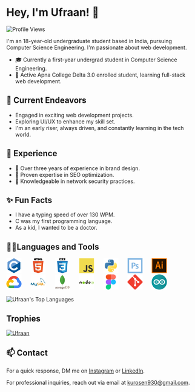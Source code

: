 # Hey, I'm Ufraan! 👋

<p align="left">
  <img src="https://komarev.com/ghpvc/?username=Ufraan&color=dark-gray&style=flat-square" alt="Profile Views">
</p>

I'm an 18-year-old undergraduate student based in India, pursuing Computer Science Engineering. I'm passionate about web development.




- 🎓 Currently a first-year undergrad student in Computer Science Engineering.
- 🚀 Active Apna College Delta 3.0 enrolled student, learning full-stack web development.

## 🔭 Current Endeavors

- Engaged in exciting web development projects.
- Exploring UI/UX to enhance my skill set.
- I'm an early riser, always driven, and constantly learning in the tech world.

## 🌟 Experience

- 💼 Over three years of experience in brand design.
- 🚀 Proven expertise in SEO optimization.
- 🔐 Knowledgeable in network security practices.

## ✨ Fun Facts

- I have a typing speed of over 130 WPM.
- C was my first programming language.
- As a kid, I wanted to be a doctor.

## 🧑‍💻Languages and Tools

<p align="left">
  <img src="https://raw.githubusercontent.com/teamedwardforever/Readme-Generator/71f25dd8b98329b168142a6b782a107b75eab178/svg/Skills/Languages/c-original.svg" alt="C" width="40" height="40" style="margin-right: 20px;">
  <img src="https://raw.githubusercontent.com/teamedwardforever/Readme-Generator/71f25dd8b98329b168142a6b782a107b75eab178/svg/Skills/Frontend/html5-original-wordmark.svg" alt="HTML" width="40" height="40" style="margin-right: 20px;">
  <img src="https://raw.githubusercontent.com/teamedwardforever/Readme-Generator/71f25dd8b98329b168142a6b782a107b75eab178/svg/Skills/Frontend/css3-original-wordmark.svg" alt="CSS" width="40" height="40" style="margin-right: 20px;">
  <img src="https://raw.githubusercontent.com/teamedwardforever/Readme-Generator/71f25dd8b98329b168142a6b782a107b75eab178/svg/Skills/Languages/javascript-original.svg" alt="JavaScript" width="40" height="40" style="margin-right: 20px;">
  <img src="https://raw.githubusercontent.com/teamedwardforever/Readme-Generator/71f25dd8b98329b168142a6b782a107b75eab178/svg/Skills/Languages/python-original.svg" alt="Python" width="40" height="40" style="margin-right: 20px;">
  <img src="https://raw.githubusercontent.com/teamedwardforever/Readme-Generator/71f25dd8b98329b168142a6b782a107b75eab178/svg/Skills/Software/photoshop-line.svg" alt="Photoshop" width="40" height="40" style="margin-right: 20px;">
  <img src="https://raw.githubusercontent.com/teamedwardforever/Readme-Generator/71f25dd8b98329b168142a6b782a107b75eab178/svg/Skills/Software/adobe_illustrator-icon%20(1).svg" alt="Adobe Illustrator" width="40" height="40" style="margin-right: 20px;">
  <img src="https://raw.githubusercontent.com/teamedwardforever/Readme-Generator/71f25dd8b98329b168142a6b782a107b75eab178/svg/Skills/Devops/google_cloud-icon.svg" alt="Google Cloud" width="40" height="40" style="margin-right: 20px;">
  <img src="https://raw.githubusercontent.com/teamedwardforever/Readme-Generator/71f25dd8b98329b168142a6b782a107b75eab178/svg/Skills/Database/mysql-original-wordmark.svg" alt="MySQL" width="40" height="40" style="margin-right: 20px;">
  <img src="https://raw.githubusercontent.com/teamedwardforever/Readme-Generator/71f25dd8b98329b168142a6b782a107b75eab178/svg/Skills/Database/mongodb-original-wordmark.svg" alt="MongoDB" width="40" height="40" style="margin-right: 20px;">
  <img src="https://raw.githubusercontent.com/teamedwardforever/Readme-Generator/71f25dd8b98329b168142a6b782a107b75eab178/svg/Skills/Backend/nodejs-original-wordmark.svg" alt="NodeJs" width="40" height="40" style="margin-right: 20px;">
  <img src="https://raw.githubusercontent.com/teamedwardforever/Readme-Generator/71f25dd8b98329b168142a6b782a107b75eab178/svg/Skills/Software/figma-icon.svg" alt="Figma" width="40" height="40" style="margin-right: 20px;">
  <img src="https://raw.githubusercontent.com/teamedwardforever/Readme-Generator/71f25dd8b98329b168142a6b782a107b75eab178/svg/Skills/Other/git-scm-icon.svg" alt="Git" width="40" height="40" style="margin-right: 20px;">
  <img src="https://raw.githubusercontent.com/teamedwardforever/Readme-Generator/71f25dd8b98329b168142a6b782a107b75eab178/svg/Skills/Other/arduino-1.svg" alt="Arduino" width="40" height="40" style="margin-right: 20px;">
</p>


<p align="left">
  <img src="https://github-readme-stats.vercel.app/api/top-langs/?username=Ufraan&theme=vue-dark&show_icons=true&hide_border=true&layout=compact" alt="Ufraan's Top Languages">
</p>


## Trophies
<p align="left"> <a href="https://github.com/ryo-ma/github-profile-trophy"><img src="https://github-profile-trophy.vercel.app/?username=Ufraan&theme=dark_lover" alt="Ufraan" /></a> </p>

## 📫 Contact

For a quick response, DM me on [Instagram](https://www.instagram.com/ufraaan/) or [LinkedIn](https://www.linkedin.com/in/ufraaan/).

For professional inquiries, reach out via email at kurosen930@gmail.com.



